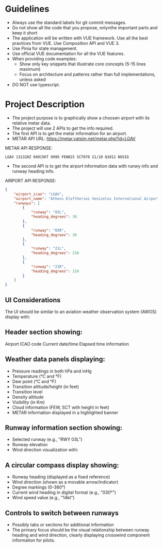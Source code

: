 # Guidelines

- Always use the standard labels for git commit messages.
- Do not show all the code that you propose, onlynthe important parts and keep it short
- The application will be written with VUE framework. Use all the best practices from VUE. Use Composition API and VUE 3.
- Use Pinia for state management.
- Use official VUE documentation for all the VUE features.
- When providing code examples:
  - Show only key snippets that illustrate core concepts (5-15 lines maximum)
  - Focus on architecture and patterns rather than full implementations, unless asked
- DO NOT use typescript.

# Project Description

- The project purpose is to graphically show a choosen airport with its relative metar data.
- The project will use 2 APIs to get the info required.
- The first API is to get the metar information for an airport.
- METAR API URL: https://metar.vatsim.net/metar.php?id=LGAV

METAR API RESPONSE:

```
LGAV 131320Z 04015KT 9999 FEW025 SCT070 21/10 Q1012 NOSIG
```

- The second API is to get the airport information data with runwy info and runway heading info.

AIRPORT API RESPONSE:

```json
{
	"airport_icao": "LGAV",
	"airport_name": "Athens Eleftherios Venizelos International Airport",
	"runways": [
		{
			"runway": "03L",
			"heading_degrees": 30
		},
		{
			"runway": "03R",
			"heading_degrees": 30
		},
		{
			"runway": "21L",
			"heading_degrees": 210
		},
		{
			"runway": "21R",
			"heading_degrees": 210
		}
	]
}
```

## UI Considerations

The UI should be similar to an aviation weather observation system (AWOS) display with:

## Header section showing:

Airport ICAO code
Current date/time
Elapsed time information

## Weather data panels displaying:

- Pressure readings in both hPa and inHg
- Temperature (°C and °F)
- Dew point (°C and °F)
- Transition altitude/height (in feet)
- Transition level
- Density altitude
- Visibility (in Km)
- Cloud information (FEW, SCT with height in feet)
- METAR information displayed in a highlighted banner

## Runway information section showing:

- Selected runway (e.g., "RWY 03L")
- Runway elevation
- Wind direction visualization with:

## A circular compass display showing:

- Runway heading (displayed as a fixed reference)
- Wind direction (shown as a movable arrow/indicator)
- Degree markings (0-360°)
- Current wind heading in digital format (e.g., "030°")
- Wind speed value (e.g., "14kt")

## Controls to switch between runways

- Possibly tabs or sections for additional information
- The primary focus should be the visual relationship between runway heading and wind direction, clearly displaying crosswind component information for pilots.
